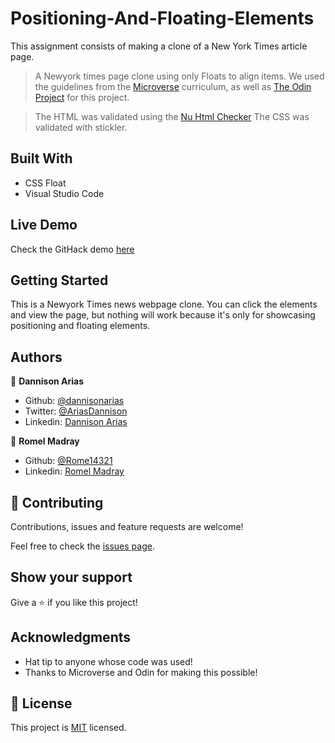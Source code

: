# Positioning-And-Floating-Elements
This assignment consists of making a clone of a New York Times article page.

> A Newyork times page clone using only Floats to align items. We used the guidelines from the [Microverse](https://www.microverse.org) curriculum, as well as [The Odin Project](https://www.theodinproject.com/) for this project.

> The HTML was validated using the [Nu Html Checker](https://validator.w3.org/nu/#textarea)
> The CSS was validated with stickler. 

## Built With

- CSS Float
- Visual Studio Code

## Live Demo

Check the GitHack demo [here](https://rawcdn.githack.com/dannisonarias/Positioning-And-Floating-Elements/b1926b7c612ba5af602ee2ce185e8d2f2802fd85/index.html)

## Getting Started

This is a Newyork Times news webpage clone. You can click the elements and view the page, but nothing will work because it's only for showcasing positioning and floating elements.


## Authors

👤 **Dannison Arias**

- Github: [@dannisonarias](https://github.com/dannisonarias)
- Twitter: [@AriasDannison](https://twitter.com/AriasDannison)
- Linkedin: [Dannison Arias](https://www.linkedin.com/in/dannison-arias-777919190/)

👤 **Romel Madray**

- Github: [@Rome14321](https://github.com/Romel4321)
- Linkedin: [Romel Madray](https://www.linkedin.com/in/romel-madray-714b86196/)

## 🤝 Contributing

Contributions, issues and feature requests are welcome!

Feel free to check the [issues page](https://github.com/dannisonarias/Positioning-And-Floating-Elements/issues).

## Show your support

Give a ⭐️ if you like this project!

## Acknowledgments

- Hat tip to anyone whose code was used!
- Thanks to Microverse and Odin for making this possible!

## 📝 License

This project is [MIT](https://opensource.org/licenses/MIT) licensed.

